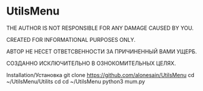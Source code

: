 # UtilsMenu

THE AUTHOR IS NOT RESPONSIBLE FOR ANY DAMAGE CAUSED BY YOU.

CREATED FOR INFORMATIONAL PURPOSES ONLY.

АВТОР НЕ НЕСЕТ ОТВЕТСВЕННОСТИ ЗА ПРИЧИНЕННЫЙ ВАМИ УЩЕРБ.

СОЗДАННО ИСКЛЮЧИТЕЛЬНО В ОЗНОКОМИТЕЛЬНЫХ ЦЕЛЯХ.

Installation/Установка
git clone https://github.com/alonesain/UtilsMenu
cd ~/UtilsMenu/Utilits
cd
cd ~/UtilsMenu
python3 mum.py
